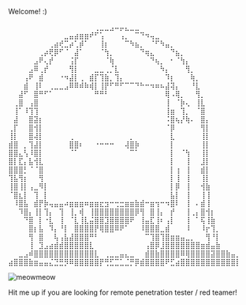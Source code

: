 Welcome! :)

⠀⠀⠀⠀⠀⠀⠀⠀⠀⠀⠀⠀⠀⠀⠀⠀⠀⢀⣀⣀⣠⠤⡤⣄⣀⣀⠀⠀⠀⠀⠀⠀⠀⠀⠀⠀⠀⠀⠀⠀⠀⠀⠀⠀⠀⠀
⠀⠀⠀⠀⠀⠀⠀⠀⠀⠀⠀⣀⣤⣴⣶⣶⠞⠋⢡⠀⠀⠀⢠⡀⠀⠉⠙⠲⢤⣀⠀⠀⠀⠀⠀⠀⠀⠀⠀⠀⠀⠀⠀⠀⠀⠀
⠀⠀⠀⠀⠀⠀⠀⠀⢀⣴⢞⣉⡴⢁⡾⠁⠀⠀⢸⡆⠀⠀⠀⠉⠳⣦⡀⠀⠈⠋⠳⣤⡀⠀⠀⠀⠀⠀⠀⠀⠀⠀⠀⠀⠀⠀
⠀⠀⠀⠀⠀⠀⢀⡴⢟⡿⠋⠈⠀⣼⠁⠀⠀⠀⠈⢳⡀⠀⠀⠀⠀⠀⠙⢶⣄⠀⠀⠀⠙⣦⡀⠀⠀⠀⠀⠀⠀⠀⠀⠀⠀⠀
⠀⠀⠀⠀⠀⣠⠟⢄⡞⠀⠀⠀⢨⡏⠀⠀⠀⠀⠀⠈⢷⠀⠀⠀⠀⠀⠀⠀⠙⢦⡀⠀⠂⠈⢳⡄⠀⠀⠀⠀⠀⠀⠀⠀⠀⠀
⠀⠀⠀⠀⣠⠿⢀⡞⠀⠀⠀⠀⢻⡇⠀⠀⠀⣀⣀⢀⡈⣇⠀⠀⠀⠀⠀⠀⠀⠀⠳⡄⠀⠀⠀⢻⡀⠀⠀⠀⠀⠀⠀⠀⠀⠀
⠀⠀⠀⢠⠟⠀⣾⠀⠀⠀⠐⠲⣼⡇⢀⠀⣾⡏⢹⣷⡀⢹⡄⠀⠀⠀⠀⠀⠀⠀⠀⠹⡆⠀⠀⠀⢷⡀⠀⠀⠀⠀⠀⠀⠀⠀
⠀⠀⠀⣾⠀⢸⠇⠀⢀⣀⣀⣠⠿⠿⠾⠷⢾⡇⢸⡟⠋⠛⠋⠉⠉⠙⠓⠒⠲⠶⠦⣼⢽⡄⠀⠀⠘⣇⠀⠀⠀⠀⠀⠀⠀⠀
⠀⠀⣼⠋⠀⣿⠛⠋⠁⠀⠀⠀⠀⠀⠀⠀⠀⠛⠛⠃⠀⠀⠀⠀⠀⠀⠀⠀⠀⠀⠀⢿⠠⢿⡀⠀⠀⢻⡀⠀⠀⠀⠀⠀⠀⠀
⠀⢀⣿⠀⢠⣿⠀⠀⠀⠀⠀⠀⠀⠀⠀⠀⠀⠀⠀⠀⠀⠀⠀⠀⠀⠀⠀⠀⠀⠀⠀⢸⠀⠈⡷⢄⠀⢸⣇⠀⠀⠀⠀⠀⠀⠀
⠀⢸⠁⠸⢹⢹⠀⠀⠀⠀⠀⠀⠀⠀⠀⠀⠀⠀⠀⠀⠀⠀⠀⠀⠀⠀⠀⠀⠀⠀⠀⢸⣶⠀⢹⡀⠀⠈⣿⠀⠀⠀⠀⠀⠀⠀
⠀⣼⠀⠀⣿⣽⡆⠀⠀⠀⠀⠀⠀⠀⠀⠀⠀⠀⠀⠀⠀⠀⠀⠀⠀⠀⠀⠀⠀⠀⠀⠨⣿⢦⡜⢷⠄⠀⣿⡄⠀⠀⠀⠀⠀⠀
⢀⡏⠀⠀⣿⢺⡇⠀⠀⠀⠀⠀⠀⠀⠀⠀⠀⠀⠀⠀⠀⠀⠀⠀⠀⠀⠀⠀⠀⠀⠀⠈⡿⠀⠀⠀⠀⠀⢻⡇⠀⠀⠀⠀⠀⠀
⢸⡇⠀⠀⣿⢼⡇⠀⠀⠀⠀⠀⢀⠀⠀⠀⠀⠀⠀⠀⠀⠀⠀⠀⡀⠀⠀⠀⠀⠀⠀⠀⣇⠀⠀⠀⠀⠀⢸⡇⠀⠀⠀⠀⠀⠀
⣾⣿⠀⡀⢹⣼⡇⠀⠀⠀⠀⠀⣿⣿⠆⠀⠀⠐⠒⠒⠒⠀⠀⢼⣿⡷⠀⠀⠀⠀⠀⠀⡇⠀⠀⠀⠀⠀⢸⡇⠀⠀⠀⠀⠀⠀
⣿⣿⣄⢣⠸⣿⡇⠀⠀⠀⠀⠀⠈⠁⠀⠀⠀⠀⠀⠀⠀⠀⠀⠀⠉⠁⠀⠀⠀⠀⠀⠀⡇⠀⠈⢳⠀⠀⢸⡇⠀⠀⠀⠀⠀⠀
⣿⡇⣏⡄⣧⢺⣇⠀⠀⠀⠀⠀⠀⠀⠀⠀⠀⠀⠀⠀⠀⠀⠀⠀⠀⠀⠀⠀⠀⠀⠀⠀⡇⠀⠀⢸⠀⠀⣸⡇⠀⠀⠀⠀⠀⠀
⣿⣿⣿⡃⠈⠈⣿⠀⠀⠀⠀⠀⠀⠀⠀⠀⠀⠀⠀⠀⠀⠀⠀⠀⠀⠀⠀⠀⠀⠀⠀⠀⡇⢰⠀⢸⠀⠀⣾⡇⠀⠀⠀⠀⠀⠀
⢹⣧⢻⡆⠀⠀⢻⠀⠀⠀⠀⠀⠀⠀⠀⠀⠀⠀⠀⠀⠀⠀⠀⠀⠀⠀⠀⠀⠀⠀⠀⠀⡇⢸⠀⢸⠀⠀⢸⡇⠀⠀⠀⠀⠀⠀
⢸⣿⢸⡇⢠⣀⠻⡇⠀⠀⠀⠀⠀⠀⠀⠀⠀⠀⠀⠀⠀⠀⠀⠀⠀⠀⠀⠀⠀⠀⠀⠀⡇⡿⠀⢸⠀⠀⢺⣷⠀⠀⠀⠀⠀⠀
⠈⣿⣆⡇⠀⢹⠀⡇⠀⠀⠀⠀⠀⠀⠀⠀⠀⠀⠀⠀⠀⠀⠀⠀⠀⠀⠀⠀⠀⠀⠀⠀⣧⡇⠀⢸⠀⠀⢸⢸⠀⠀⠀⠀⠀⠀
⠀⠸⣿⣧⠀⣾⡟⡷⢤⣤⣤⠴⣶⣶⣶⠶⣶⣶⣖⣲⠒⢒⣒⣶⣶⣷⣾⠒⣶⢲⠒⠲⣿⠇⠀⢸⠀⠄⣾⢸⠀⠀⠀⠀⠀⠀
⠀⠀⠹⣿⡄⢸⡇⢹⡄⠀⢹⠀⢸⡀⢾⠀⢸⣿⣿⣿⣿⣿⣿⣿⣿⡿⢻⠀⣿⢸⡄⠀⡞⠀⠀⢸⢀⡄⣿⢺⡆⠀⠀⠀⠀⠀
⠀⠀⠀⠙⣿⠀⡇⠐⣇⠀⢸⠀⠈⣇⢸⣇⣬⣿⣿⣹⣿⣿⣿⣿⠟⠀⢸⣤⣏⢸⠆⢠⡇⠀⠀⢸⠀⠁⢯⢸⣷⠀⠀⠀⠀⠀
⠀⠀⠀⠀⣿⡆⣧⠀⠹⡄⠘⡇⠀⣿⣿⣿⣿⡟⢿⣿⣿⠿⠟⠁⠀⠀⠸⣿⣿⣿⣀⣾⠀⠀⠀⠸⠀⠀⠸⡖⢹⡀⠀⠀⠀⠀
⠀⠀⠀⠀⢻⠀⣿⠀⠀⢧⢠⣧⣼⣿⣿⣿⠛⠃⠀⠀⠀⠀⠀⠀⠀⠀⠀⠉⢹⣿⢹⣿⣶⣶⣤⣀⡀⠀⠀⢻⠘⡇⠀⠀⠀⠀
⠀⠀⠀⠀⢸⠀⣹⣠⣴⣾⣾⣿⣿⣿⣿⣿⣇⠀⠀⠀⠀⠀⠀⠀⠀⠀⠀⢠⣿⡿⣸⣿⣿⣿⣿⣿⣿⣿⣶⣾⣤⣷⠀⠀⠀⠀
⠀⠀⣀⣠⠾⣿⣿⣿⣿⣿⣿⣿⣿⣿⣿⣿⣿⣇⠀⢀⣀⣀⣤⣄⣀⠀⠀⣾⣿⣷⣿⣿⣿⣿⠿⢿⣿⣿⣿⣿⣽⣿⣿⣷⣤⡀
⣴⣿⣿⣿⣷⣶⣤⣤⣌⣙⣛⡻⠿⣿⣿⣿⣿⣿⡟⢛⣋⣉⣁⣈⡛⡿⣾⣿⣿⣿⣿⠟⣋⣴⣿⣿⣿⣿⣿⣿⣿⣿⣿⣿⣿⡇

![meowmeow](https://github-readme-stats.vercel.app/api?username=yunaranyancat)

Hit me up if you are looking for remote penetration tester / red teamer! 

